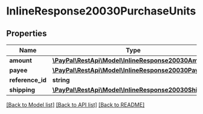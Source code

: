 # InlineResponse20030PurchaseUnits

## Properties
Name | Type | Description | Notes
------------ | ------------- | ------------- | -------------
**amount** | [**\PayPal\RestApi\Model\InlineResponse20030Amount**](InlineResponse20030Amount.md) |  | [optional] 
**payee** | [**\PayPal\RestApi\Model\InlineResponse20030Payee**](InlineResponse20030Payee.md) |  | [optional] 
**reference_id** | **string** |  | [optional] 
**shipping** | [**\PayPal\RestApi\Model\InlineResponse20030Shipping**](InlineResponse20030Shipping.md) |  | [optional] 

[[Back to Model list]](../README.md#documentation-for-models) [[Back to API list]](../README.md#documentation-for-api-endpoints) [[Back to README]](../README.md)


